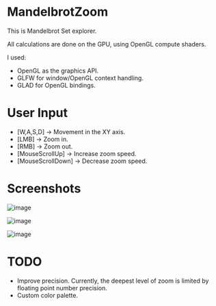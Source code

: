 # MandelbrotZoom

This is Mandelbrot Set explorer.

All calculations are done on the GPU, using OpenGL compute shaders.

I used:
- OpenGL as the graphics API.
- GLFW for window/OpenGL context handling.
- GLAD for OpenGL bindings.

# User Input

- [W,A,S,D] -> Movement in the XY axis.
- [LMB] -> Zoom in.
- [RMB] -> Zoom out.
- [MouseScrollUp] -> Increase zoom speed.
- [MouseScrollDown] -> Decrease zoom speed.


# Screenshots

![image](https://user-images.githubusercontent.com/46039237/179419756-81c0213f-a1c6-4eea-966f-a67d36df568c.png)

![image](https://user-images.githubusercontent.com/46039237/179419887-20658716-0480-4b76-801a-1ab638f9d90d.png)

![image](https://user-images.githubusercontent.com/46039237/179419870-5dce6c0c-82e4-435b-97fb-01f1fa4bee95.png)

# TODO

- Improve precision. Currently, the deepest level of zoom is limited by floating point number precision.
- Custom color palette.
